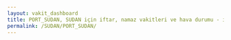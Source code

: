 ```yaml
---
layout: vakit_dashboard
title: PORT_SUDAN, SUDAN için iftar, namaz vakitleri ve hava durumu - ilçe/eyalet seç
permalink: /SUDAN/PORT_SUDAN/
---
```


<script type="text/javascript">
  var GLOBAL_COUNTRY = 'SUDAN';
  var GLOBAL_CITY = 'PORT_SUDAN';
  var GLOBAL_STATE = '';
  var lat = 72;
  var lon = 21;
</script>
